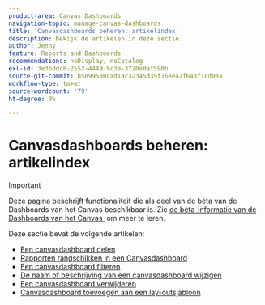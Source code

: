 ```yaml
---
product-area: Canvas Dashboards
navigation-topic: manage-canvas-dashboards
title: 'Canvasdashboards beheren: artikelindex'
description: Bekijk de artikelen in deze sectie.
author: Jenny
feature: Reports and Dashboards
recommendations: noDisplay, noCatalog
exl-id: 3e36ddc8-2552-4449-9c3a-3720e0af590b
source-git-commit: b5899500cad1ac32345d39f76eea7f643f1cd0ea
workflow-type: tm+mt
source-wordcount: '79'
ht-degree: 0%

---
```


# Canvasdashboards beheren: artikelindex

>[!IMPORTANT]
>
>Deze pagina beschrijft functionaliteit die als deel van de bèta van de Dashboards van het Canvas beschikbaar is. Zie [&#x200B; de bèta-informatie van de Dashboards van het Canvas &#x200B;](/help/quicksilver/product-announcements/betas/canvas-dashboards-beta/canvas-dashboards-beta-information.md) om meer te leren.

Deze sectie bevat de volgende artikelen:

* [Een canvasdashboard delen](/help/quicksilver/reports-and-dashboards/canvas-dashboards/manage-canvas-dashboards/share-canvas-dashboard.md)
* [Rapporten rangschikken in een Canvasdashboard](/help/quicksilver/reports-and-dashboards/canvas-dashboards/manage-canvas-dashboards/arrange-reports-in-dashboard.md)
* [Een canvasdashboard filteren](/help/quicksilver/reports-and-dashboards/canvas-dashboards/manage-canvas-dashboards/filter-canvas-dashboard.md)
* [De naam of beschrijving van een canvasdashboard wijzigen](/help/quicksilver/reports-and-dashboards/canvas-dashboards/manage-canvas-dashboards/change-name-or-description-of-dashboard.md)
* [Een canvasdashboard verwijderen](/help/quicksilver/reports-and-dashboards/canvas-dashboards/manage-canvas-dashboards/delete-a-canvas-dashboard.md)
* [Canvasdashboard toevoegen aan een lay-outsjabloon](/help/quicksilver/reports-and-dashboards/canvas-dashboards/manage-canvas-dashboards/add-dashboard-to-layout-template.md)

